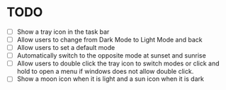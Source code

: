 # TODO

- [ ] Show a tray icon in the task bar
- [ ] Allow users to change from Dark Mode to Light Mode and back
- [ ] Allow users to set a default mode
- [ ] Automatically switch to the opposite mode at sunset and sunrise
- [ ] Allow users to double click the tray icon to switch modes or click and hold to open a menu if windows does not allow double click.
- [ ] Show a moon icon when it is light and a sun icon when it is dark
